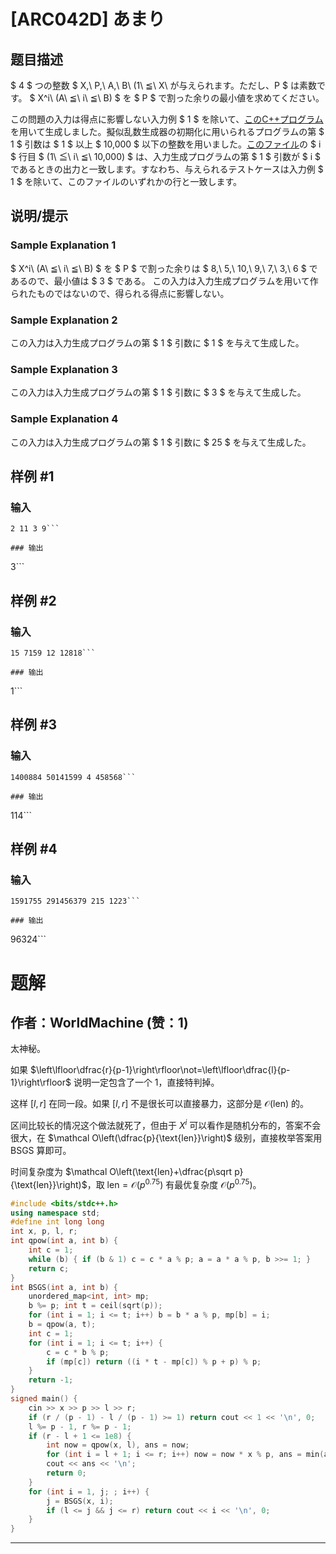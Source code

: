 # [ARC042D] あまり

## 题目描述

[problemUrl]: https://atcoder.jp/contests/arc042/tasks/arc042_d

$ 4 $ つの整数 $ X,\ P,\ A,\ B\ (1\ ≦\ X\ が与えられます。ただし、P $ は素数です。 $ X^i\ (A\ ≦\ i\ ≦\ B) $ を $ P $ で割った余りの最小値を求めてください。

この問題の入力は得点に影響しない入力例 $ 1 $ を除いて、[このC++プログラム](/img/arc/042/adafrrg/generator.cpp)を用いて生成しました。擬似乱数生成器の初期化に用いられるプログラムの第 $ 1 $ 引数は $ 1 $ 以上 $ 10,000 $ 以下の整数を用いました。[このファイル](/img/arc/042/adafrrg/input.txt)の $ i $ 行目 $ (1\ ≦\ i\ ≦\ 10,000) $ は、入力生成プログラムの第 $ 1 $ 引数が $ i $ であるときの出力と一致します。すなわち、与えられるテストケースは入力例 $ 1 $ を除いて、このファイルのいずれかの行と一致します。

## 说明/提示

### Sample Explanation 1

$ X^i\ (A\ ≦\ i\ ≦\ B) $ を $ P $ で割った余りは $ 8,\ 5,\ 10,\ 9,\ 7,\ 3,\ 6 $ であるので、最小値は $ 3 $ である。 この入力は入力生成プログラムを用いて作られたものではないので、得られる得点に影響しない。

### Sample Explanation 2

この入力は入力生成プログラムの第 $ 1 $ 引数に $ 1 $ を与えて生成した。

### Sample Explanation 3

この入力は入力生成プログラムの第 $ 1 $ 引数に $ 3 $ を与えて生成した。

### Sample Explanation 4

この入力は入力生成プログラムの第 $ 1 $ 引数に $ 25 $ を与えて生成した。

## 样例 #1

### 输入

```
2 11 3 9```

### 输出

```
3```

## 样例 #2

### 输入

```
15 7159 12 12818```

### 输出

```
1```

## 样例 #3

### 输入

```
1400884 50141599 4 458568```

### 输出

```
114```

## 样例 #4

### 输入

```
1591755 291456379 215 1223```

### 输出

```
96324```

# 题解

## 作者：WorldMachine (赞：1)

太神秘。

如果 $\left\lfloor\dfrac{r}{p-1}\right\rfloor\not=\left\lfloor\dfrac{l}{p-1}\right\rfloor$ 说明一定包含了一个 $1$，直接特判掉。

这样 $[l,r]$ 在同一段。如果 $[l,r]$ 不是很长可以直接暴力，这部分是 $\mathcal O(\text{len})$ 的。

区间比较长的情况这个做法就死了，但由于 $X^i$ 可以看作是随机分布的，答案不会很大，在 $\mathcal O\left(\dfrac{p}{\text{len}}\right)$ 级别，直接枚举答案用 BSGS 算即可。

时间复杂度为 $\mathcal O\left(\text{len}+\dfrac{p\sqrt p}{\text{len}}\right)$，取 $\text{len}=\mathcal O(p^{0.75})$ 有最优复杂度 $\mathcal O(p^{0.75})$。

```cpp
#include <bits/stdc++.h>
using namespace std;
#define int long long
int x, p, l, r;
int qpow(int a, int b) {
	int c = 1;
	while (b) { if (b & 1) c = c * a % p; a = a * a % p, b >>= 1; }
	return c;
}
int BSGS(int a, int b) {
	unordered_map<int, int> mp;
	b %= p; int t = ceil(sqrt(p));
	for (int i = 1; i <= t; i++) b = b * a % p, mp[b] = i;
	b = qpow(a, t);
	int c = 1;
	for (int i = 1; i <= t; i++) {
		c = c * b % p;
		if (mp[c]) return ((i * t - mp[c]) % p + p) % p;
	}
	return -1;
}
signed main() {
	cin >> x >> p >> l >> r;
	if (r / (p - 1) - l / (p - 1) >= 1) return cout << 1 << '\n', 0;
	l %= p - 1, r %= p - 1;
	if (r - l + 1 <= 1e8) {
		int now = qpow(x, l), ans = now;
		for (int i = l + 1; i <= r; i++) now = now * x % p, ans = min(ans, now);
		cout << ans << '\n';
		return 0;
	}
	for (int i = 1, j; ; i++) {
		j = BSGS(x, i);
		if (l <= j && j <= r) return cout << i << '\n', 0;
	}
}
```

---

